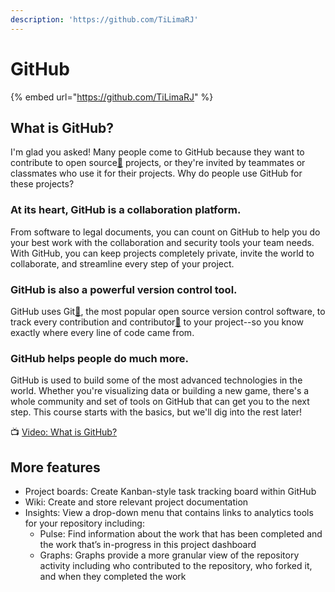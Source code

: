 ```yaml
---
description: 'https://github.com/TiLimaRJ'
---
```


# GitHub

{% embed url="https://github.com/TiLimaRJ" %}

## What is GitHub?

I'm glad you asked! Many people come to GitHub because they want to contribute to open source[📖](https://help.github.com/articles/github-glossary/#open-source) projects, or they're invited by teammates or classmates who use it for their projects. Why do people use GitHub for these projects?

### **At its heart, GitHub is a collaboration platform.**

From software to legal documents, you can count on GitHub to help you do your best work with the collaboration and security tools your team needs. With GitHub, you can keep projects completely private, invite the world to collaborate, and streamline every step of your project.

### **GitHub is also a powerful version control tool.**

GitHub uses Git[📖](https://help.github.com/articles/github-glossary/#git), the most popular open source version control software, to track every contribution and contributor[📖](https://help.github.com/articles/github-glossary/#contributor) to your project--so you know exactly where every line of code came from.

### **GitHub helps people do much more.**

GitHub is used to build some of the most advanced technologies in the world. Whether you're visualizing data or building a new game, there's a whole community and set of tools on GitHub that can get you to the next step. This course starts with the basics, but we'll dig into the rest later!

📺 [Video: What is GitHub?](https://www.youtube.com/watch?v=w3jLJU7DT5E)

## More features

* Project boards: Create Kanban-style task tracking board within GitHub
* Wiki: Create and store relevant project documentation
* Insights: View a drop-down menu that contains links to analytics tools for your repository including:
  * Pulse: Find information about the work that has been completed and the work that’s in-progress in this project dashboard
  * Graphs: Graphs provide a more granular view of the repository activity including who contributed to the repository, who forked it, and when they completed the work



